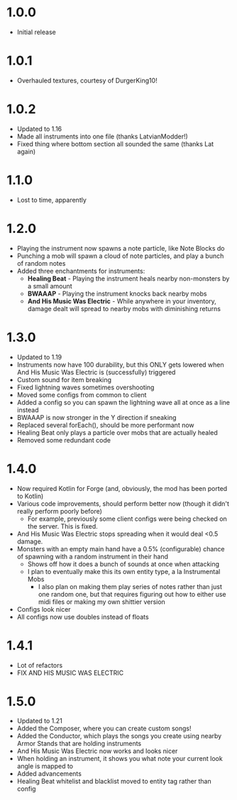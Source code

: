 # 1.0.0

- Initial release

# 1.0.1

- Overhauled textures, courtesy of DurgerKing10!

# 1.0.2

- Updated to 1.16
- Made all instruments into one file (thanks LatvianModder!)
- Fixed thing where bottom section all sounded the same (thanks Lat again)

# 1.1.0

- Lost to time, apparently

# 1.2.0

- Playing the instrument now spawns a note particle, like Note Blocks do
- Punching a mob will spawn a cloud of note particles, and play a bunch of random notes
- Added three enchantments for instruments:
  - **Healing Beat** - Playing the instrument heals nearby non-monsters by a small amount
  - **BWAAAP** - Playing the instrument knocks back nearby mobs
  - **And His Music Was Electric** - While anywhere in your inventory, damage dealt will spread to nearby mobs with diminishing returns

# 1.3.0

- Updated to 1.19
- Instruments now have 100 durability, but this ONLY gets lowered when And His Music Was Electric is (successfully) triggered
- Custom sound for item breaking
- Fixed lightning waves sometimes overshooting
- Moved some configs from common to client
- Added a config so you can spawn the lightning wave all at once as a line instead
- BWAAAP is now stronger in the Y direction if sneaking
- Replaced several forEach(), should be more performant now
- Healing Beat only plays a particle over mobs that are actually healed
- Removed some redundant code

# 1.4.0

- Now required Kotlin for Forge (and, obviously, the mod has been ported to Kotlin)
- Various code improvements, should perform better now (though it didn't really perform poorly before)
  - For example, previously some client configs were being checked on the server. This is fixed.
- And His Music Was Electric stops spreading when it would deal <0.5 damage.
- Monsters with an empty main hand have a 0.5% (configurable) chance of spawning with a random instrument in their hand
  - Shows off how it does a bunch of sounds at once when attacking
  - I plan to eventually make this its own entity type, a la Instrumental Mobs
    - I also plan on making them play series of notes rather than just one random one, but that requires figuring out how to either use midi files or making my own shittier version 
- Configs look nicer
- All configs now use doubles instead of floats


# 1.4.1

- Lot of refactors
- FIX AND HIS MUSIC WAS ELECTRIC

# 1.5.0

- Updated to 1.21
- Added the Composer, where you can create custom songs!
- Added the Conductor, which plays the songs you create using nearby Armor Stands that are holding instruments
- And His Music Was Electric now works and looks nicer
- When holding an instrument, it shows you what note your current look angle is mapped to
- Added advancements
- Healing Beat whitelist and blacklist moved to entity tag rather than config